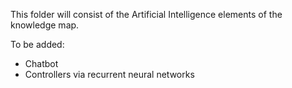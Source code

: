 This folder will consist of the Artificial Intelligence elements of the knowledge map. 

To be added:
 - Chatbot
 - Controllers via recurrent neural networks

